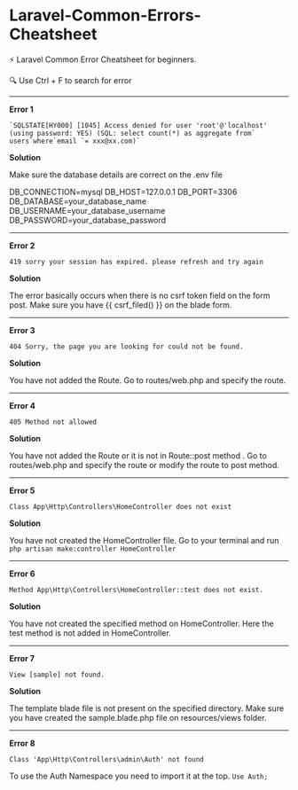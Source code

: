 # Laravel-Common-Errors-Cheatsheet

⚡ Laravel Common Error Cheatsheet for beginners. 

🔍 Use Ctrl + F to search for error 

---

 **Error 1**

    `SQLSTATE[HY000] [1045] Access denied for user 'root'@'localhost' (using password: YES) (SQL: select count(*) as aggregate from` users`where`email `= xxx@xx.com)`

**Solution**

Make sure the database details are correct on the .env file

DB_CONNECTION=mysql
DB_HOST=127.0.0.1
DB_PORT=3306
DB_DATABASE=your_database_name
DB_USERNAME=your_database_username
DB_PASSWORD=your_database_password

---

**Error 2**

`419 sorry your session has expired. please refresh and try again`

**Solution**

The error basically occurs when there is no csrf token field on the form post. Make sure you have  {{ csrf_filed() }} on the blade form.

---

**Error 3**
 
`404
Sorry, the page you are looking for could not be found.`

**Solution**

You have not added the Route. Go to routes/web.php and specify the route.

---

**Error 4**
 
`405 Method not allowed`

**Solution**

You have not added the Route or it is not in Route::post method . Go to routes/web.php and specify the route or modify the route to post method.

---

**Error 5**

`Class App\Http\Controllers\HomeController does not exist`

**Solution**

You have not created the HomeController file. Go to your terminal and run
 `php artisan make:controller HomeController`
 
 ---
 
 **Error 6** 

`Method App\Http\Controllers\HomeController::test does not exist.`

**Solution**

You have not created the specified method on HomeController. Here the test method is not added in HomeController. 

---

**Error 7** 

`View [sample] not found.`

**Solution**

The template blade file is not present on the specified directory. Make sure you have created the sample.blade.php file on resources/views folder.

---

**Error 8** 

`Class 'App\Http\Controllers\admin\Auth' not found `

To use the Auth Namespace you need to import it at the top. 
`Use Auth;`
